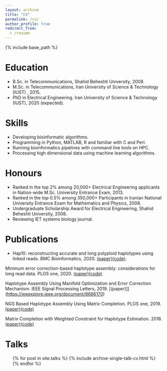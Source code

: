 ```yaml
---
layout: archive
title: "CV"
permalink: /cv/
author_profile: true
redirect_from:
  - /resume
---
```


{% include base_path %}

Education
======
* B.Sc. in Telecommunications, Shahid Beheshti University, 2008.
* M.Sc. in Telecommunications, Iran University of Science & Technology (IUST) , 2015.
* PhD in Electrical Engineering. Iran University of Science & Technology (IUST), 2020 (expected).

Skills
======
* Developing bioinformatic algorithms.
* Programming in Python, MATLAB, R and familiar with C and Perl.
* Running bioinformatics pipelines with command line tools on HPC.
* Processing high dimensional data using machine learning algorithms.

Honours
======
* Ranked in the top 2% among 20,000+ Electrical Engineering applicants in Nation-wide M.Sc. University Entrance Exam, 2013.
* Ranked in the top 0.5% among 350,000+ Participants in Iranian National University Entrance Exam for Mathematics and Physics, 2008.
* Undergraduate Scholarship Award for Electrical Engineering, Shahid Beheshti University, 2008.
* Reviewing IET systems biology journal.

Publications
======


* Hap10: reconstructing accurate and long polyploid haplotypes using linked reads. BMC Bioinformatics, 2020. [(paper)](https://www.biorxiv.org/content/10.1101/2020.01.08.899013v1.abstract)[(code)](https://github.com/smajidian/Hap10).


Minimum error correction-based haplotype assembly: considerations for long read data. PLOS one, 2020. [(paper)](https://arxiv.org/abs/1803.05019v2)[(code)](https://github.com/smajidian/MEC)




Haplotype Assembly Using Manifold Optimization and Error Correction Mechanism. IEEE Signal Processing Letters, 2019. [(paper)]](https://ieeexplore.ieee.org/document/8686170)



NGS Based Haplotype Assembly Using Matrix Completion. PLOS one, 2019. [(paper)](https://journals.plos.org/plosone/article?id=10.1371/journal.pone.0214455)[(code)](https://github.com/smajidian/HapMC)




Matrix Completion with Weighted Constraint for Haplotype Estimation. 2018. [(paper)](https://arxiv.org/abs/1809.06117)[(code)](https://github.com/smajidian/WeightedMC)



Talks
======
  <ul>{% for post in site.talks %}
    {% include archive-single-talk-cv.html %}
  {% endfor %}</ul>
